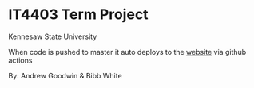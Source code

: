 # IT4403 Term Project
Kennesaw State University

When code is pushed to master it auto deploys to the [website](https://it4403termproject.azurewebsites.net/) via github actions

By: Andrew Goodwin & Bibb White
